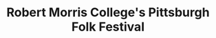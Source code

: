 ---
layout: repo
title: "Robert Morris College's Pittsburgh Folk Festival"
id: 14631
permalink: repos/14631/
---